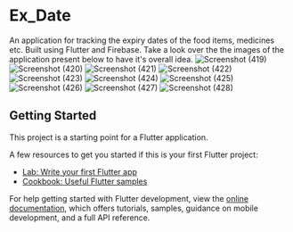 # Ex_Date

An application for tracking the expiry dates of the food items, medicines etc. Built using Flutter and Firebase. Take a look over the the images of the application present below to have it's overall idea.
![Screenshot (419)](https://github.com/user-attachments/assets/2ab15165-2115-4abe-8527-92f81d3a716d)
![Screenshot (420)](https://github.com/user-attachments/assets/b5af5e1c-5131-410b-8163-de5a12f13ae6)
![Screenshot (421)](https://github.com/user-attachments/assets/d2d955ec-e320-4762-aa40-518d1bde769b)
![Screenshot (422)](https://github.com/user-attachments/assets/4af9649a-2f8d-47e3-a876-f864895394ec)
![Screenshot (423)](https://github.com/user-attachments/assets/811c4262-a88a-470e-a412-7981fa15a620)
![Screenshot (424)](https://github.com/user-attachments/assets/001d1ebe-b6c9-4f07-8a90-8f4e6a154b1d)
![Screenshot (425)](https://github.com/user-attachments/assets/24d31cfd-6a9b-49fc-a7ba-b7f2285608b7)
![Screenshot (426)](https://github.com/user-attachments/assets/83967fc1-1975-4efd-90ad-eb430c98bd9e)
![Screenshot (427)](https://github.com/user-attachments/assets/65ae6097-50a7-4367-830b-1279b0f0af8f)
![Screenshot (428)](https://github.com/user-attachments/assets/e9244dc7-09c8-4dee-b037-89f72c4ad1ee)



## Getting Started

This project is a starting point for a Flutter application.

A few resources to get you started if this is your first Flutter project:

- [Lab: Write your first Flutter app](https://docs.flutter.dev/get-started/codelab)
- [Cookbook: Useful Flutter samples](https://docs.flutter.dev/cookbook)

For help getting started with Flutter development, view the
[online documentation](https://docs.flutter.dev/), which offers tutorials,
samples, guidance on mobile development, and a full API reference.
